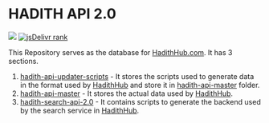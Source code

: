 # HADITH API 2.0

[![](https://data.jsdelivr.com/v1/package/gh/GibreelAbdullah/hadith-api-updater/badge)](https://www.jsdelivr.com/package/gh/GibreelAbdullah/hadith-api-updater) [![jsDelivr rank](https://badgen.net/jsdelivr/rank/gh/GibreelAbdullah/hadith-api-updater)](https://github.com/GibreelAbdullah/hadith-api-updater)

This Repository serves as the database for [HadithHub.com](https://www.hadithub.com). It has 3 sections.

1. [hadith-api-updater-scripts](https://github.com/GibreelAbdullah/hadith-api-updater/tree/master/hadith-api-updater-scripts) - It stores the scripts used to generate data in the format used by [HadithHub](https://www.hadithub.com) and store it in [hadith-api-master](https://github.com/GibreelAbdullah/hadith-api-updater/tree/master/hadith-api-master) folder.
2. [hadith-api-master](https://github.com/GibreelAbdullah/hadith-api-updater/tree/master/hadith-api-master) - It stores the actual data used by [HadithHub](https://www.hadithub.com).
3. [hadith-search-api-2.0](https://github.com/GibreelAbdullah/hadith-api-updater/tree/master/hadith-search-api-2.0) - It contains scripts to generate the backend used by the search service in [HadithHub](https://www.hadithub.com).
